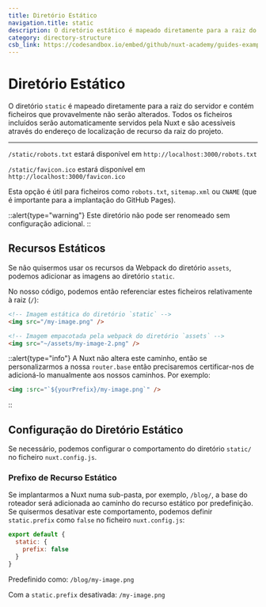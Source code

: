 ```yaml
---
title: Diretório Estático
navigation.title: static
description: O diretório estático é mapeado diretamente para a raiz do servidor e contém ficheiros que provavelmente não serão alterados. Todos os ficheiros incluídos serão automaticamente servidos pela Nuxt e são acessíveis através do endereço de localização de recurso da raiz do projeto.
category: directory-structure
csb_link: https://codesandbox.io/embed/github/nuxt-academy/guides-examples/tree/master/04_directory_structure/13_static?fontsize=14&hidenavigation=1&theme=dark
---
```


# Diretório Estático

O diretório `static` é mapeado diretamente para a raiz do servidor e contém ficheiros que provavelmente não serão alterados. Todos os ficheiros incluídos serão automaticamente servidos pela Nuxt e são acessíveis através do endereço de localização de recurso da raiz do projeto.

---

`/static/robots.txt` estará disponível em `http://localhost:3000/robots.txt`

`/static/favicon.ico` estará disponível em `http://localhost:3000/favicon.ico`

Esta opção é útil para ficheiros como `robots.txt`, `sitemap.xml` ou `CNAME` (que é importante para a implantação do GitHub Pages).

::alert{type="warning"}
Este diretório não pode ser renomeado sem configuração adicional.
::

## Recursos Estáticos

Se não quisermos usar os recursos da Webpack do diretório `assets`, podemos adicionar as imagens ao diretório `static`.

No nosso código, podemos então referenciar estes ficheiros relativamente à raiz (`/`):

```html
<!-- Imagem estática do diretório `static` -->
<img src="/my-image.png" />

<!-- Imagem empacotada pela webpack do diretório `assets` -->
<img src="~/assets/my-image-2.png" />
```

::alert{type="info"}
A Nuxt não altera este caminho, então se personalizarmos a nossa `router.base` então precisaremos certificar-nos de adicioná-lo manualmente aos nossos caminhos. Por exemplo:

```html
<img :src="`${yourPrefix}/my-image.png`" />
```
::


## Configuração do Diretório Estático

Se necessário, podemos configurar o comportamento do diretório `static/` no ficheiro `nuxt.config.js`.

### Prefixo de Recurso Estático

Se implantarmos a Nuxt numa sub-pasta, por exemplo, `/blog/`, a base do roteador será adicionada ao caminho do recurso estático por predefinição. Se quisermos desativar este comportamento, podemos definir `static.prefix` como `false` no ficheiro `nuxt.config.js`:

```js
export default {
  static: {
    prefix: false
  }
}
```

Predefinido como: `/blog/my-image.png`

Com a `static.prefix` desativada: `/my-image.png`
